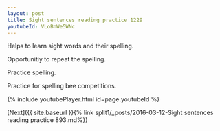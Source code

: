 ```yaml
---
layout: post
title: Sight sentences reading practice 1229
youtubeId: VLoBnWe5WNc
---
```

 
 
Helps to learn sight words and their spelling.

Opportunitiy to repeat the spelling. 

Practice spelling. 
 
Practice for spelling bee competitions. 
 
{% include youtubePlayer.html id=page.youtubeId %}
 
 

[Next]({{ site.baseurl }}{% link  split1/_posts/2016-03-12-Sight sentences reading practice 893.md%})
 
